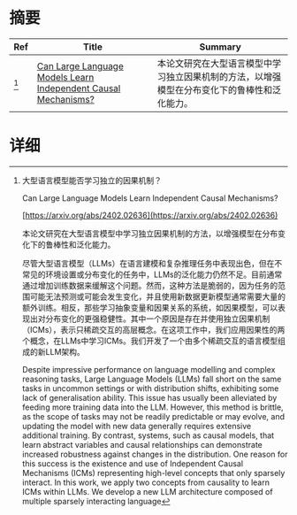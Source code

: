 # 摘要

| Ref | Title | Summary |
| --- | --- | --- |
| [^1] | [Can Large Language Models Learn Independent Causal Mechanisms?](https://arxiv.org/abs/2402.02636) | 本论文研究在大型语言模型中学习独立因果机制的方法，以增强模型在分布变化下的鲁棒性和泛化能力。 |

# 详细

[^1]: 大型语言模型能否学习独立的因果机制？

    Can Large Language Models Learn Independent Causal Mechanisms?

    [https://arxiv.org/abs/2402.02636](https://arxiv.org/abs/2402.02636)

    本论文研究在大型语言模型中学习独立因果机制的方法，以增强模型在分布变化下的鲁棒性和泛化能力。

    

    尽管大型语言模型（LLMs）在语言建模和复杂推理任务中表现出色，但在不常见的环境设置或分布变化的任务中，LLMs的泛化能力仍然不足。目前通常通过增加训练数据来缓解这个问题。然而，这种方法是脆弱的，因为任务的范围可能无法预测或可能会发生变化，并且使用新数据更新模型通常需要大量的额外训练。相反，那些学习抽象变量和因果关系的系统，如因果模型，可以表现出对分布变化的更强稳健性。其中一个原因是存在并使用独立因果机制（ICMs），表示只稀疏交互的高层概念。在这项工作中，我们应用因果性的两个概念，在LLMs中学习ICMs。我们开发了一个由多个稀疏交互的语言模型组成的新LLM架构。

    Despite impressive performance on language modelling and complex reasoning tasks, Large Language Models (LLMs) fall short on the same tasks in uncommon settings or with distribution shifts, exhibiting some lack of generalisation ability. This issue has usually been alleviated by feeding more training data into the LLM. However, this method is brittle, as the scope of tasks may not be readily predictable or may evolve, and updating the model with new data generally requires extensive additional training. By contrast, systems, such as causal models, that learn abstract variables and causal relationships can demonstrate increased robustness against changes in the distribution. One reason for this success is the existence and use of Independent Causal Mechanisms (ICMs) representing high-level concepts that only sparsely interact. In this work, we apply two concepts from causality to learn ICMs within LLMs. We develop a new LLM architecture composed of multiple sparsely interacting language
    

